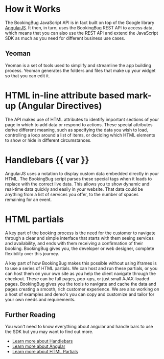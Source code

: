 # How it Works

The BookingBug JavaScript API is in fact built on top of the Google library [AngularJS](https://angularjs.org/).
It then, in turn, uses the BookingBug REST API to access data, which means that you can also use the REST API and extend the JavaScript SDK as much as you need for different business use cases.

## Yeoman

Yeoman is a set of tools used to simplify and streamline the app building process. Yeoman generates the folders and files that make up your widget so that you can edit it.


# HTML in-line attribute based mark-up (Angular Directives)

The API makes use of HTML attributes to identify important sections of your page in which to add data or respond to actions. These special attributes derive different meaning, such as specifying the data you wish to load, controlling a loop around a list of items, or deciding which HTML elements to show or hide in different circumstances.

# Handlebars {{ var }}

AngularJS uses a notation to display custom data embedded directly in your HTML. The BookingBug script parses these special tags when it loads to replace with the correct live data. This allows you to show dynamic and real-time data quickly and easily in your website. That data could be anything from a list of services you offer, to the number of spaces remaining for an event.

# HTML partials

A key part of the booking process is the need for the customer to navigate through a clear and simple interface that starts with them seeing services and availability, and ends with them receiving a confirmation of their booking. BookingBug gives you, the developer or web designer, complete flexibility over this journey.

A key part of how BookingBug makes this possible without using iframes is to use a series of HTML partials. We can host and run these partials, or you can host them on your own site as you help the client navigate through the checkout. These can be full pages, pop-ups, or just small AJAX-loaded pages. BookingBug gives you the tools to navigate and cache the data and pages creating a smooth, rich customer experience. We are also working on a host of examples and demo's you can copy and customize and tailor for your own needs and requirements.

## Further Reading
You won't need to know everything about angular and handle bars to use the SDK but you may want to find out more.

- [Learn more about Handlebars](http://code.tutsplus.com/tutorials/an-introduction-to-handlebars--net-27761)
- [Learn more about Angular](https://www.codecademy.com/learn/learn-angularjs)
- [Learn more about HTML Partials](http://handlebarsjs.com/partials.html)
